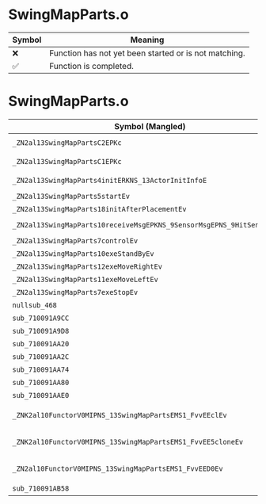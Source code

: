 # SwingMapParts.o
| Symbol | Meaning 
| ------------- | ------------- 
| :x: | Function has not yet been started or is not matching. 
| :white_check_mark: | Function is completed. 


# SwingMapParts.o
| Symbol (Mangled) | Symbol (Demangled) | Decompiled? |
| ------------- |  ------------- | ------------- |
| `_ZN2al13SwingMapPartsC2EPKc` | `al::SwingMapParts::SwingMapParts(char const*)` | :white_check_mark: |
| `_ZN2al13SwingMapPartsC1EPKc` | `al::SwingMapParts::SwingMapParts(char const*)` | :white_check_mark: |
| `_ZN2al13SwingMapParts4initERKNS_13ActorInitInfoE` | `al::SwingMapParts::init(al::ActorInitInfo const&)` | :white_check_mark: |
| `_ZN2al13SwingMapParts5startEv` | `al::SwingMapParts::start(void)` | :white_check_mark: |
| `_ZN2al13SwingMapParts18initAfterPlacementEv` | `al::SwingMapParts::initAfterPlacement(void)` | :white_check_mark: |
| `_ZN2al13SwingMapParts10receiveMsgEPKNS_9SensorMsgEPNS_9HitSensorES5_` | `al::SwingMapParts::receiveMsg(al::SensorMsg const*,al::HitSensor *,al::HitSensor *)` | :white_check_mark: |
| `_ZN2al13SwingMapParts7controlEv` | `al::SwingMapParts::control(void)` | :white_check_mark: |
| `_ZN2al13SwingMapParts10exeStandByEv` | `al::SwingMapParts::exeStandBy(void)` | :white_check_mark: |
| `_ZN2al13SwingMapParts12exeMoveRightEv` | `al::SwingMapParts::exeMoveRight(void)` | :white_check_mark: |
| `_ZN2al13SwingMapParts11exeMoveLeftEv` | `al::SwingMapParts::exeMoveLeft(void)` | :white_check_mark: |
| `_ZN2al13SwingMapParts7exeStopEv` | `al::SwingMapParts::exeStop(void)` | :white_check_mark: |
| `nullsub_468` | `` | :white_check_mark: |
| `sub_710091A9CC` | `` | :white_check_mark: |
| `sub_710091A9D8` | `` | :white_check_mark: |
| `sub_710091AA20` | `` | :white_check_mark: |
| `sub_710091AA2C` | `` | :white_check_mark: |
| `sub_710091AA74` | `` | :white_check_mark: |
| `sub_710091AA80` | `` | :white_check_mark: |
| `sub_710091AAE0` | `` | :white_check_mark: |
| `_ZNK2al10FunctorV0MIPNS_13SwingMapPartsEMS1_FvvEEclEv` | `al::FunctorV0M<al::SwingMapParts *,void (al::SwingMapParts::*)(void)>::operator()(void)const` | :white_check_mark: |
| `_ZNK2al10FunctorV0MIPNS_13SwingMapPartsEMS1_FvvEE5cloneEv` | `al::FunctorV0M<al::SwingMapParts *,void (al::SwingMapParts::*)(void)>::clone(void)const` | :white_check_mark: |
| `_ZN2al10FunctorV0MIPNS_13SwingMapPartsEMS1_FvvEED0Ev` | `al::FunctorV0M<al::SwingMapParts *,void (al::SwingMapParts::*)(void)>::~FunctorV0M()` | :white_check_mark: |
| `sub_710091AB58` | `` | :white_check_mark: |
